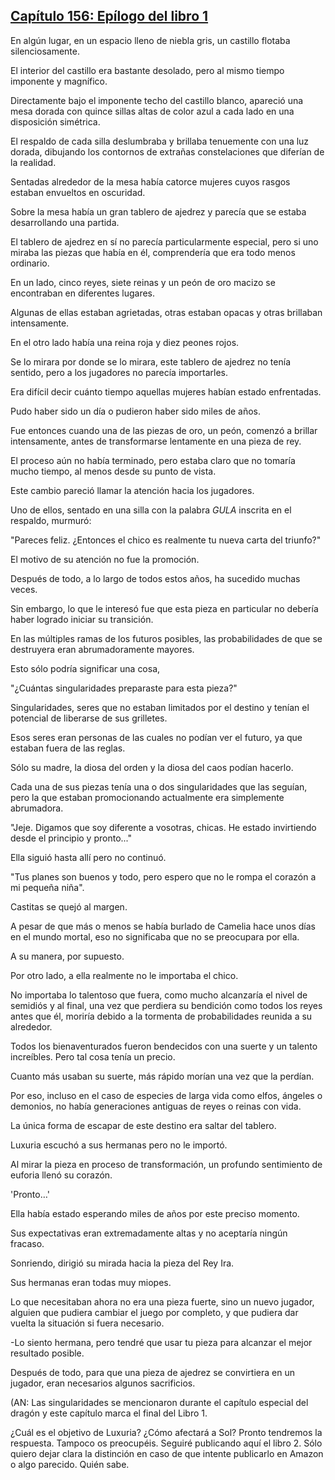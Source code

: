 
## [Capítulo 156: Epílogo del libro 1](https://novelnext.dramanovels.io/nc/son-of-the-hero-king/chapter-156-book-1-epilogue "Capítulo 156: Epílogo del libro 1")


En algún lugar, en un espacio lleno de niebla gris, un castillo flotaba silenciosamente. 

El interior del castillo era bastante desolado, pero al mismo tiempo imponente y magnífico.

Directamente bajo el imponente techo del castillo blanco, apareció una mesa dorada con quince sillas altas de color azul a cada lado en una disposición simétrica. 

El respaldo de cada silla deslumbraba y brillaba tenuemente con una luz dorada, dibujando los contornos de extrañas constelaciones que diferían de la realidad.

Sentadas alrededor de la mesa había catorce mujeres cuyos rasgos estaban envueltos en oscuridad. 

Sobre la mesa había un gran tablero de ajedrez y parecía que se estaba desarrollando una partida. 

El tablero de ajedrez en sí no parecía particularmente especial, pero si uno miraba las piezas que había en él, comprendería que era todo menos ordinario. 

En un lado, cinco reyes, siete reinas y un peón de oro macizo se encontraban en diferentes lugares. 

Algunas de ellas estaban agrietadas, otras estaban opacas y otras brillaban intensamente. 

En el otro lado había una reina roja y diez peones rojos. 

Se lo mirara por donde se lo mirara, este tablero de ajedrez no tenía sentido, pero a los jugadores no parecía importarles. 

Era difícil decir cuánto tiempo aquellas mujeres habían estado enfrentadas. 

Pudo haber sido un día o pudieron haber sido miles de años. 

Fue entonces cuando una de las piezas de oro, un peón, comenzó a brillar intensamente, antes de transformarse lentamente en una pieza de rey. 

El proceso aún no había terminado, pero estaba claro que no tomaría mucho tiempo, al menos desde su punto de vista.

Este cambio pareció llamar la atención hacia los jugadores. 

Uno de ellos, sentado en una silla con la palabra *GULA* inscrita en el respaldo, murmuró: 

"Pareces feliz. ¿Entonces el chico es realmente tu nueva carta del triunfo?" 

El motivo de su atención no fue la promoción. 

Después de todo, a lo largo de todos estos años, ha sucedido muchas veces. 

Sin embargo, lo que le interesó fue que esta pieza en particular no debería haber logrado iniciar su transición. 

En las múltiples ramas de los futuros posibles, las probabilidades de que se destruyera eran abrumadoramente mayores. 

Esto sólo podría significar una cosa, 

"¿Cuántas singularidades preparaste para esta pieza?" 

Singularidades, seres que no estaban limitados por el destino y tenían el potencial de liberarse de sus grilletes. 

Esos seres eran personas de las cuales no podían ver el futuro, ya que estaban fuera de las reglas. 

Sólo su madre, la diosa del orden y la diosa del caos podían hacerlo. 

Cada una de sus piezas tenía una o dos singularidades que las seguían, pero la que estaban promocionando actualmente era simplemente abrumadora. 

"Jeje. Digamos que soy diferente a vosotras, chicas. He estado invirtiendo desde el principio y pronto..." 

Ella siguió hasta allí pero no continuó. 

"Tus planes son buenos y todo, pero espero que no le rompa el corazón a mi pequeña niña".

Castitas se quejó al margen. 

A pesar de que más o menos se había burlado de Camelia hace unos días en el mundo mortal, eso no significaba que no se preocupara por ella. 

A su manera, por supuesto. 

Por otro lado, a ella realmente no le importaba el chico. 

No importaba lo talentoso que fuera, como mucho alcanzaría el nivel de semidiós y al final, una vez que perdiera su bendición como todos los reyes antes que él, moriría debido a la tormenta de probabilidades reunida a su alrededor. 

Todos los bienaventurados fueron bendecidos con una suerte y un talento increíbles. Pero tal cosa tenía un precio. 

Cuanto más usaban su suerte, más rápido morían una vez que la perdían. 

Por eso, incluso en el caso de especies de larga vida como elfos, ángeles o demonios, no había generaciones antiguas de reyes o reinas con vida. 

La única forma de escapar de este destino era saltar del tablero. 

Luxuria escuchó a sus hermanas pero no le importó. 

Al mirar la pieza en proceso de transformación, un profundo sentimiento de euforia llenó su corazón. 

'Pronto…'

Ella había estado esperando miles de años por este preciso momento. 

Sus expectativas eran extremadamente altas y no aceptaría ningún fracaso. 

Sonriendo, dirigió su mirada hacia la pieza del Rey Ira. 

Sus hermanas eran todas muy miopes. 

Lo que necesitaban ahora no era una pieza fuerte, sino un nuevo jugador, alguien que pudiera cambiar el juego por completo, y que pudiera dar vuelta la situación si fuera necesario. 

-Lo siento hermana, pero tendré que usar tu pieza para alcanzar el mejor resultado posible.

Después de todo, para que una pieza de ajedrez se convirtiera en un jugador, eran necesarios algunos sacrificios.

(AN: Las singularidades se mencionaron durante el capítulo especial del dragón y este capítulo marca el final del Libro 1.

¿Cuál es el objetivo de Luxuria? ¿Cómo afectará a Sol? Pronto tendremos la respuesta. Tampoco os preocupéis. Seguiré publicando aquí el libro 2. Sólo quiero dejar clara la distinción en caso de que intente publicarlo en Amazon o algo parecido. Quién sabe.